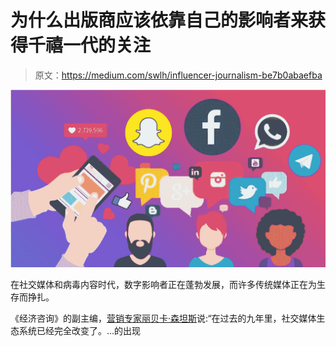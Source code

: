 # 为什么出版商应该依靠自己的影响者来获得千禧一代的关注

> 原文：<https://medium.com/swlh/influencer-journalism-be7b0abaefba>

![](img/71b307c937ff47260858cfaa620afcda.png)

在社交媒体和病毒内容时代，数字影响者正在蓬勃发展，而许多传统媒体正在为生存而挣扎。

《经济咨询》的副主编，[营销专家丽贝卡·森坦斯](https://econsultancy.com/rebecca-sentance/)说:“在过去的九年里，社交媒体生态系统已经完全改变了。…的出现